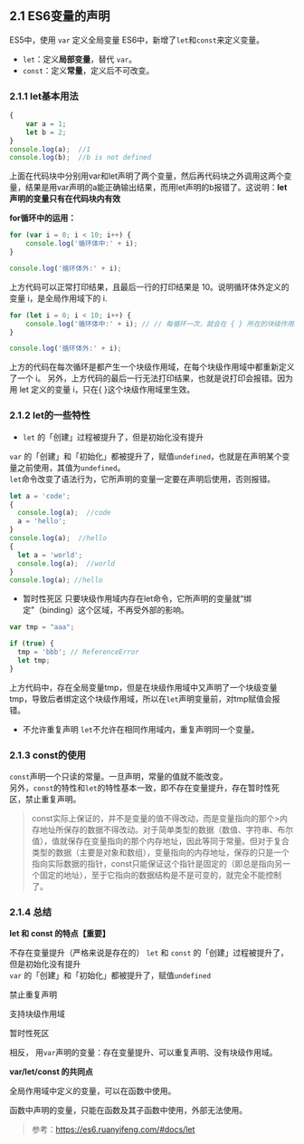## 2.1 ES6变量的声明

ES5中，使用 `var` 定义全局变量
ES6中，新增了`let`和`const`来定义变量。
- `let`：定义**局部变量**，替代 `var`。
- `const`：定义**常量**，定义后不可改变。

### 2.1.1 let基本用法
```js
{
    var a = 1;
    let b = 2;
}
console.log(a);  //1
console.log(b);  //b is not defined
```
上面在代码块中分别用var和let声明了两个变量，然后再代码块之外调用这两个变量，结果是用var声明的a能正确输出结果，而用let声明的b报错了。这说明：**let声明的变量只有在代码块内有效**

**for循环中的运用：**
```js
for (var i = 0; i < 10; i++) {
    console.log('循环体中:' + i);
}

console.log('循环体外:' + i);
```
上方代码可以正常打印结果，且最后一行的打印结果是 10。说明循环体外定义的变量 i，是全局作用域下的 i.

```js
for (let i = 0; i < 10; i++) {
    console.log('循环体中:' + i); // // 每循环一次，就会在 { } 所在的块级作用域中，重新定义一个新的变量 i
}

console.log('循环体外:' + i);
```
上方的代码在每次循环是都产生一个块级作用域，在每个块级作用域中都重新定义了一个 i。
另外，上方代码的最后一行无法打印结果，也就是说打印会报错。因为用 let 定义的变量 i，只在{ }这个块级作用域里生效。

### 2.1.2 let的一些特性
- `let` 的「创建」过程被提升了，但是初始化没有提升

`var` 的「创建」和「初始化」都被提升了，赋值`undefined`，也就是在声明某个变量之前使用，其值为`undefined`。      
`let`命令改变了语法行为，它所声明的变量一定要在声明后使用，否则报错。
```js
let a = 'code';
{
  console.log(a);  //code
  a = 'hello';
}
console.log(a);  //hello
{
  let a = 'world';
  console.log(a);  //world
}
console.log(a); //hello
```

- 暂时性死区
只要块级作用域内存在let命令，它所声明的变量就“绑定”（binding）这个区域，不再受外部的影响。

```js
var tmp = "aaa";

if (true) {
  tmp = 'bbb'; // ReferenceError
  let tmp;
}
```
上方代码中，存在全局变量tmp，但是在块级作用域中又声明了一个块级变量tmp，导致后者绑定这个块级作用域，所以在`let`声明变量前，对tmp赋值会报错。

- 不允许重复声明
`let`不允许在相同作用域内，重复声明同一个变量。

### 2.1.3 const的使用

`const`声明一个只读的常量。一旦声明，常量的值就不能改变。     
另外，`const`的特性和`let`的特性基本一致，即不存在变量提升，存在暂时性死区，禁止重复声明。

> const实际上保证的，并不是变量的值不得改动，而是变量指向的那个>内存地址所保存的数据不得改动。对于简单类型的数据（数值、字符串、布尔值），值就保存在变量指向的那个内存地址，因此等同于常量。但对于复合类型的数据（主要是对象和数组），变量指向的内存地址，保存的只是一个指向实际数据的指针，const只能保证这个指针是固定的（即总是指向另一个固定的地址），至于它指向的数据结构是不是可变的，就完全不能控制了。

### 2.1.4 总结
**let 和 const 的特点【重要】**

不存在变量提升（严格来说是存在的）
`let` 和 `const` 的「创建」过程被提升了，但是初始化没有提升         
`var` 的「创建」和「初始化」都被提升了，赋值`undefined`

禁止重复声明

支持块级作用域

暂时性死区

相反， 用`var`声明的变量：存在变量提升、可以重复声明、没有块级作用域。

**var/let/const 的共同点**

全局作用域中定义的变量，可以在函数中使用。

函数中声明的变量，只能在函数及其子函数中使用，外部无法使用。

> 参考：https://es6.ruanyifeng.com/#docs/let








